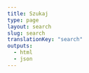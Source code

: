 ```yaml
---
title: Szukaj
type: page
layout: search
slug: search
translationKey: "search"
outputs:
  - html
  - json
---
```

